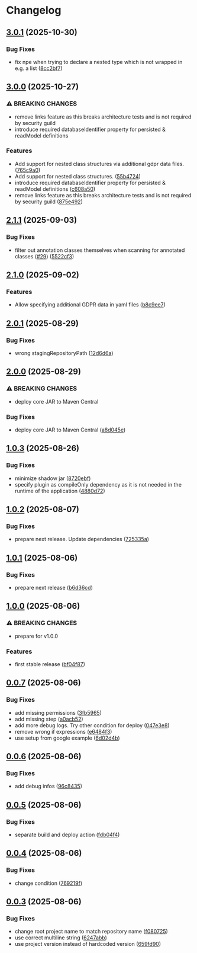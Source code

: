 # Changelog

## [3.0.1](https://github.com/rio-cloud/gradle-gdpr-documentation-plugin/compare/v3.0.0...v3.0.1) (2025-10-30)


### Bug Fixes

* fix npe when trying to declare a nested type which is not wrapped in e.g. a list ([8cc2bf7](https://github.com/rio-cloud/gradle-gdpr-documentation-plugin/commit/8cc2bf7fbdb6135a774fcfbe865d8f8565c6cae6))

## [3.0.0](https://github.com/rio-cloud/gradle-gdpr-documentation-plugin/compare/v2.1.1...v3.0.0) (2025-10-27)


### ⚠ BREAKING CHANGES

* remove links feature as this breaks architecture tests and is not required by security guild
* introduce required databaseIdentifier property for persisted & readModel definitions

### Features

* Add support for nested class structures via additional gdpr data files. ([765c9a0](https://github.com/rio-cloud/gradle-gdpr-documentation-plugin/commit/765c9a09b58b7875482ab4810bbc8ad86f941567))
* Add support for nested class structures. ([55b4724](https://github.com/rio-cloud/gradle-gdpr-documentation-plugin/commit/55b4724974d42fdf836fd15dd65d36558a61c865))
* introduce required databaseIdentifier property for persisted & readModel definitions ([c608a50](https://github.com/rio-cloud/gradle-gdpr-documentation-plugin/commit/c608a501cf74c5492b1fb807eebb7aa66a9582ed))
* remove links feature as this breaks architecture tests and is not required by security guild ([875e492](https://github.com/rio-cloud/gradle-gdpr-documentation-plugin/commit/875e49209212d0d54a5913ff2b4686f5e1fbae61))

## [2.1.1](https://github.com/rio-cloud/gradle-gdpr-documentation-plugin/compare/v2.1.0...v2.1.1) (2025-09-03)


### Bug Fixes

* filter out annotation classes themselves when scanning for annotated classes ([#29](https://github.com/rio-cloud/gradle-gdpr-documentation-plugin/issues/29)) ([5522cf3](https://github.com/rio-cloud/gradle-gdpr-documentation-plugin/commit/5522cf30a54e4cc80cd6e976e17e00045b874345))

## [2.1.0](https://github.com/rio-cloud/gradle-gdpr-documentation-plugin/compare/v2.0.1...v2.1.0) (2025-09-02)


### Features

* Allow specifying additional GDPR data in yaml files ([b8c9ee7](https://github.com/rio-cloud/gradle-gdpr-documentation-plugin/commit/b8c9ee78cb7137acb7365f620ebb69bbb30f5340))

## [2.0.1](https://github.com/rio-cloud/gradle-gdpr-documentation-plugin/compare/v2.0.0...v2.0.1) (2025-08-29)


### Bug Fixes

* wrong stagingRepositoryPath ([12d6d6a](https://github.com/rio-cloud/gradle-gdpr-documentation-plugin/commit/12d6d6a08d39809f32d6df13de7b365c4c642e21))

## [2.0.0](https://github.com/rio-cloud/gradle-gdpr-documentation-plugin/compare/v1.0.3...v2.0.0) (2025-08-29)


### ⚠ BREAKING CHANGES

* deploy core JAR to Maven Central

### Bug Fixes

* deploy core JAR to Maven Central ([a8d045e](https://github.com/rio-cloud/gradle-gdpr-documentation-plugin/commit/a8d045e7126ec88ab2fcdbfea58b9c2511bdbd7d))

## [1.0.3](https://github.com/rio-cloud/gradle-gdpr-documentation-plugin/compare/v1.0.2...v1.0.3) (2025-08-26)


### Bug Fixes

* minimize shadow jar ([8720ebf](https://github.com/rio-cloud/gradle-gdpr-documentation-plugin/commit/8720ebf516e0af65ddc8273650957c782b5bc97c))
* specify plugin as compileOnly dependency as it is not needed in the runtime of the application ([4880d72](https://github.com/rio-cloud/gradle-gdpr-documentation-plugin/commit/4880d722cddeb072424ff5d453d4360de2a5bd7f))

## [1.0.2](https://github.com/rio-cloud/gradle-gdpr-documentation-plugin/compare/v1.0.1...v1.0.2) (2025-08-07)


### Bug Fixes

* prepare next release. Update dependencies ([725335a](https://github.com/rio-cloud/gradle-gdpr-documentation-plugin/commit/725335a93d8cf5ec720d6afeed70e424f6b3461e))

## [1.0.1](https://github.com/rio-cloud/gradle-gdpr-documentation-plugin/compare/v1.0.0...v1.0.1) (2025-08-06)


### Bug Fixes

* prepare next release ([b6d36cd](https://github.com/rio-cloud/gradle-gdpr-documentation-plugin/commit/b6d36cd9d8d6065f9ee9f3adb4723cf3fe201542))

## [1.0.0](https://github.com/rio-cloud/gradle-gdpr-documentation-plugin/compare/v0.0.7...v1.0.0) (2025-08-06)


### ⚠ BREAKING CHANGES

* prepare for v1.0.0

### Features

* first stable release ([bf04f87](https://github.com/rio-cloud/gradle-gdpr-documentation-plugin/commit/bf04f8726320a963258822347b4dfa2cf9f68844))

## [0.0.7](https://github.com/rio-cloud/gradle-gdpr-documentation-plugin/compare/v0.0.6...v0.0.7) (2025-08-06)


### Bug Fixes

* add missing permissions ([3fb5965](https://github.com/rio-cloud/gradle-gdpr-documentation-plugin/commit/3fb596566804ab8c8dbaaca73e9c38093ce4e936))
* add missing step ([a0acb52](https://github.com/rio-cloud/gradle-gdpr-documentation-plugin/commit/a0acb5296a40e89811c65ce21eb0479fa7d03a3a))
* add more debug logs. Try other condition for deploy ([047e3e8](https://github.com/rio-cloud/gradle-gdpr-documentation-plugin/commit/047e3e8f28a7bf40d116b8fcbbd702fd18290422))
* remove wrong if expressions ([e6484f3](https://github.com/rio-cloud/gradle-gdpr-documentation-plugin/commit/e6484f3a2dbbc124ab7137051f1e5cbaed318dc8))
* use setup from google example ([6d02d4b](https://github.com/rio-cloud/gradle-gdpr-documentation-plugin/commit/6d02d4bb25125f9d1e64420f90cdae75b493254d))

## [0.0.6](https://github.com/rio-cloud/gradle-gdpr-documentation-plugin/compare/v0.0.5...v0.0.6) (2025-08-06)


### Bug Fixes

* add debug infos ([96c8435](https://github.com/rio-cloud/gradle-gdpr-documentation-plugin/commit/96c8435c426af2021e84c251f253800f45879a2f))

## [0.0.5](https://github.com/rio-cloud/gradle-gdpr-documentation-plugin/compare/v0.0.4...v0.0.5) (2025-08-06)


### Bug Fixes

* separate build and deploy action ([fdb04f4](https://github.com/rio-cloud/gradle-gdpr-documentation-plugin/commit/fdb04f46b2407c0dc33e0d1073174076e96554ed))

## [0.0.4](https://github.com/rio-cloud/gradle-gdpr-documentation-plugin/compare/v0.0.3...v0.0.4) (2025-08-06)


### Bug Fixes

* change condition ([769219f](https://github.com/rio-cloud/gradle-gdpr-documentation-plugin/commit/769219fe1625ac7a09593553fa70c541890d2c9d))

## [0.0.3](https://github.com/rio-cloud/gradle-gdpr-documentation-plugin/compare/v0.0.2...v0.0.3) (2025-08-06)


### Bug Fixes

* change root project name to match repository name ([f080725](https://github.com/rio-cloud/gradle-gdpr-documentation-plugin/commit/f08072523e0e538620c636f5deeb9d68171d6891))
* use correct multiline string ([6247abb](https://github.com/rio-cloud/gradle-gdpr-documentation-plugin/commit/6247abbe8a04d09738dbe34b0c354abd8fca84e9))
* use project version instead of hardcoded version ([659fd90](https://github.com/rio-cloud/gradle-gdpr-documentation-plugin/commit/659fd90990b192a4d8532edee0fbc517f9ca755b))
